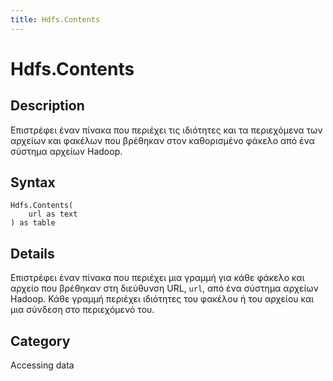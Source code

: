 ```yaml
---
title: Hdfs.Contents
---
```


# Hdfs.Contents


## Description

Επιστρέφει έναν πίνακα που περιέχει τις ιδιότητες και τα περιεχόμενα των αρχείων και φακέλων που βρέθηκαν στον καθορισμένο φάκελο από ένα σύστημα αρχείων Hadoop.


## Syntax

```powerquery
Hdfs.Contents(
    url as text
) as table
```


## Details

Επιστρέφει έναν πίνακα που περιέχει μια γραμμή για κάθε φάκελο και αρχείο που βρέθηκαν στη διεύθυνση URL, <code>url</code>, από ένα σύστημα αρχείων Hadoop. Κάθε γραμμή περιέχει ιδιότητες του φακέλου ή του αρχείου και μια σύνδεση στο περιεχόμενό του.



## Category
Accessing data
